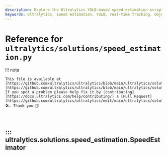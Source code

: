 ```yaml
---
description: Explore the Ultralytics YOLO-based speed estimation script for real-time object tracking and speed measurement, optimized for accuracy and performance.
keywords: Ultralytics, speed estimation, YOLO, real-time tracking, object tracking, python
---
```


# Reference for `ultralytics/solutions/speed_estimation.py`

!!! note

    This file is available at [https://github.com/ultralytics/ultralytics/blob/main/ultralytics/solutions/speed_estimation.py](https://github.com/ultralytics/ultralytics/blob/main/ultralytics/solutions/speed_estimation.py). If you spot a problem please help fix it by [contributing](https://docs.ultralytics.com/help/contributing/) a [Pull Request](https://github.com/ultralytics/ultralytics/edit/main/ultralytics/solutions/speed_estimation.py) 🛠️. Thank you 🙏!

<br>

## ::: ultralytics.solutions.speed_estimation.SpeedEstimator

<br><br>
